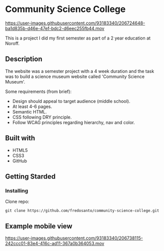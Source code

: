 # Community Science College

https://user-images.githubusercontent.com/93183340/206724648-ba1d835b-d46e-47ef-bdc2-d6eec255fb44.mov

This is a project I did my first semester as part of a 2 year education at Noroff.

## Description

The website was a semester project with a 4 week duration and the task was to build a science museum website called 'Community Science Museum'.

Some requirements (from brief):

- Design should appeal to target audience (middle school).
- At least 4-6 pages.
- Semantic HTML.
- CSS following DRY principle.
- Follow WCAG principles regarding hierarchy, nav and color.

## Built with

- HTML5
- CSS3
- GitHub

## Getting Starded

### Installing

Clone repo:

```
git clone https://github.com/fredosanto/community-science-college.git
```

## Example mobile view

https://user-images.githubusercontent.com/93183340/206738115-242ccc01-83e4-416c-ad11-367a0b364053.mov
